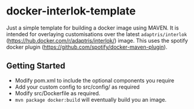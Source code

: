 # docker-interlok-template

Just a simple template for building a docker image using MAVEN. It is intended for overlaying customisations over the latest `adaptris/interlok` (https://hub.docker.com/r/adaptris/interlok/) image. This uses the spotify docker plugin (https://github.com/spotify/docker-maven-plugin).

## Getting Started

* Modify pom.xml to include the optional components you require
* Add your custom config to src/config/ as required
* Modify src/Dockerfile as required.
* `mvn package docker:build` will eventually build you an image.